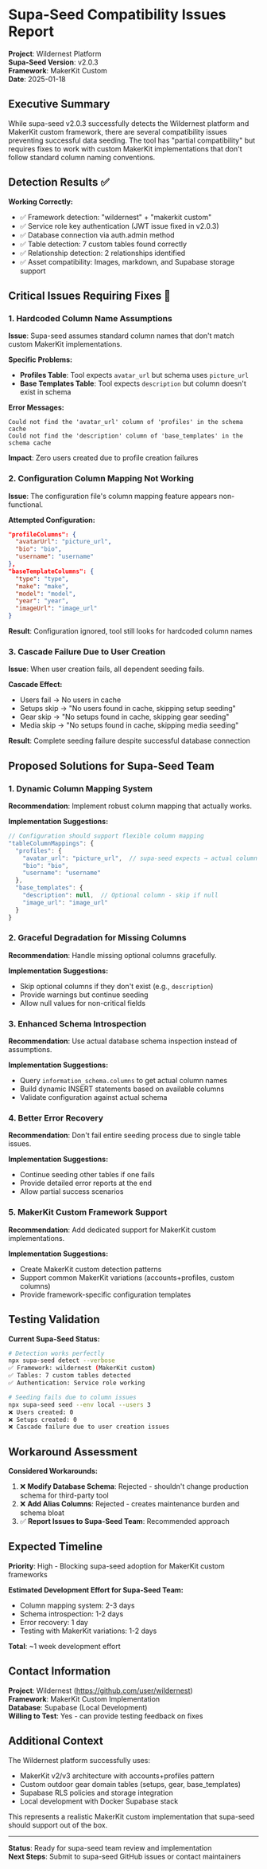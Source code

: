 # Supa-Seed Compatibility Issues Report

**Project**: Wildernest Platform  
**Supa-Seed Version**: v2.0.3  
**Framework**: MakerKit Custom  
**Date**: 2025-01-18  

## Executive Summary

While supa-seed v2.0.3 successfully detects the Wildernest platform and MakerKit custom framework, there are several compatibility issues preventing successful data seeding. The tool has "partial compatibility" but requires fixes to work with custom MakerKit implementations that don't follow standard column naming conventions.

## Detection Results ✅

**Working Correctly:**
- ✅ Framework detection: "wildernest" + "makerkit custom"
- ✅ Service role key authentication (JWT issue fixed in v2.0.3)
- ✅ Database connection via auth.admin method
- ✅ Table detection: 7 custom tables found correctly
- ✅ Relationship detection: 2 relationships identified
- ✅ Asset compatibility: Images, markdown, and Supabase storage support

## Critical Issues Requiring Fixes 🚨

### 1. **Hardcoded Column Name Assumptions**

**Issue**: Supa-seed assumes standard column names that don't match custom MakerKit implementations.

**Specific Problems:**
- **Profiles Table**: Tool expects `avatar_url` but schema uses `picture_url`
- **Base Templates Table**: Tool expects `description` but column doesn't exist in schema

**Error Messages:**
```
Could not find the 'avatar_url' column of 'profiles' in the schema cache
Could not find the 'description' column of 'base_templates' in the schema cache
```

**Impact**: Zero users created due to profile creation failures

### 2. **Configuration Column Mapping Not Working**

**Issue**: The configuration file's column mapping feature appears non-functional.

**Attempted Configuration:**
```json
"profileColumns": {
  "avatarUrl": "picture_url",
  "bio": "bio", 
  "username": "username"
},
"baseTemplateColumns": {
  "type": "type",
  "make": "make",
  "model": "model", 
  "year": "year",
  "imageUrl": "image_url"
}
```

**Result**: Configuration ignored, tool still looks for hardcoded column names

### 3. **Cascade Failure Due to User Creation**

**Issue**: When user creation fails, all dependent seeding fails.

**Cascade Effect:**
- Users fail → No users in cache
- Setups skip → "No users found in cache, skipping setup seeding"  
- Gear skip → "No setups found in cache, skipping gear seeding"
- Media skip → "No setups found in cache, skipping media seeding"

**Result**: Complete seeding failure despite successful database connection

## Proposed Solutions for Supa-Seed Team

### 1. **Dynamic Column Mapping System**

**Recommendation**: Implement robust column mapping that actually works.

**Implementation Suggestions:**
```javascript
// Configuration should support flexible column mapping
"tableColumnMappings": {
  "profiles": {
    "avatar_url": "picture_url",  // supa-seed expects → actual column
    "bio": "bio",
    "username": "username"
  },
  "base_templates": {
    "description": null,  // Optional column - skip if null
    "image_url": "image_url"
  }
}
```

### 2. **Graceful Degradation for Missing Columns**

**Recommendation**: Handle missing optional columns gracefully.

**Implementation Suggestions:**
- Skip optional columns if they don't exist (e.g., `description`)
- Provide warnings but continue seeding
- Allow null values for non-critical fields

### 3. **Enhanced Schema Introspection**

**Recommendation**: Use actual database schema inspection instead of assumptions.

**Implementation Suggestions:**
- Query `information_schema.columns` to get actual column names
- Build dynamic INSERT statements based on available columns
- Validate configuration against actual schema

### 4. **Better Error Recovery**

**Recommendation**: Don't fail entire seeding process due to single table issues.

**Implementation Suggestions:**
- Continue seeding other tables if one fails
- Provide detailed error reports at the end
- Allow partial success scenarios

### 5. **MakerKit Custom Framework Support**

**Recommendation**: Add dedicated support for MakerKit custom implementations.

**Implementation Suggestions:**
- Create MakerKit custom detection patterns
- Support common MakerKit variations (accounts+profiles, custom columns)
- Provide framework-specific configuration templates

## Testing Validation

**Current Supa-Seed Status:**
```bash
# Detection works perfectly
npx supa-seed detect --verbose
✅ Framework: wildernest (MakerKit custom)
✅ Tables: 7 custom tables detected
✅ Authentication: Service role working

# Seeding fails due to column issues
npx supa-seed seed --env local --users 3
❌ Users created: 0
❌ Setups created: 0  
❌ Cascade failure due to user creation issues
```

## Workaround Assessment

**Considered Workarounds:**
1. ❌ **Modify Database Schema**: Rejected - shouldn't change production schema for third-party tool
2. ❌ **Add Alias Columns**: Rejected - creates maintenance burden and schema bloat
3. ✅ **Report Issues to Supa-Seed Team**: Recommended approach

## Expected Timeline

**Priority**: High - Blocking supa-seed adoption for MakerKit custom frameworks

**Estimated Development Effort for Supa-Seed Team:**
- Column mapping system: 2-3 days
- Schema introspection: 1-2 days  
- Error recovery: 1 day
- Testing with MakerKit variations: 1-2 days

**Total**: ~1 week development effort

## Contact Information

**Project**: Wildernest (https://github.com/user/wildernest)  
**Framework**: MakerKit Custom Implementation  
**Database**: Supabase (Local Development)  
**Willing to Test**: Yes - can provide testing feedback on fixes

## Additional Context

The Wildernest platform successfully uses:
- MakerKit v2/v3 architecture with accounts+profiles pattern
- Custom outdoor gear domain tables (setups, gear, base_templates)
- Supabase RLS policies and storage integration
- Local development with Docker Supabase stack

This represents a realistic MakerKit custom implementation that supa-seed should support out of the box.

---

**Status**: Ready for supa-seed team review and implementation  
**Next Steps**: Submit to supa-seed GitHub issues or contact maintainers 